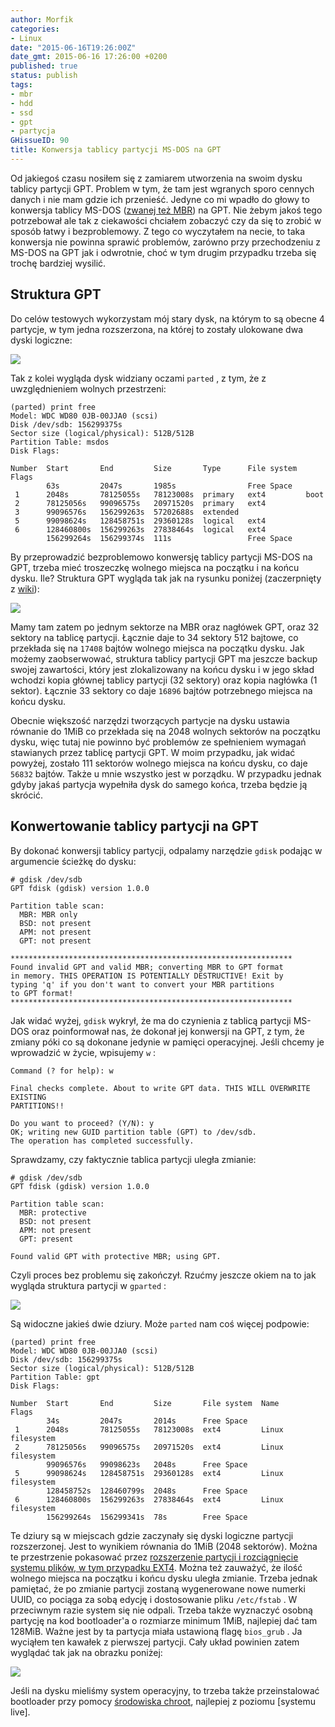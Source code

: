 ```yaml
---
author: Morfik
categories:
- Linux
date: "2015-06-16T19:26:00Z"
date_gmt: 2015-06-16 17:26:00 +0200
published: true
status: publish
tags:
- mbr
- hdd
- ssd
- gpt
- partycja
GHissueID: 90
title: Konwersja tablicy partycji MS-DOS na GPT
---
```


Od jakiegoś czasu nosiłem się z zamiarem utworzenia na swoim dysku tablicy partycji GPT. Problem w
tym, że tam jest wgranych sporo cennych danych i nie mam gdzie ich przenieść. Jedyne co mi wpadło do
głowy to konwersja tablicy MS-DOS ([zwanej też MBR][1]) na GPT. Nie żebym jakoś tego potrzebował
ale tak z ciekawości chciałem zobaczyć czy da się to zrobić w sposób łatwy i bezproblemowy. Z tego
co wyczytałem na necie, to taka konwersja nie powinna sprawić problemów, zarówno przy przechodzeniu
z MS-DOS na GPT jak i odwrotnie, choć w tym drugim przypadku trzeba się trochę bardziej wysilić.

<!--more-->
## Struktura GPT

Do celów testowych wykorzystam mój stary dysk, na którym to są obecne 4 partycje, w tym jedna
rozszerzona, na której to zostały ulokowane dwa dyski logiczne:

![](/img/2015/06/3.dysk-po-konwersji-tablicy-ms-dos-na-gpt.png#huge)

Tak z kolei wygląda dysk widziany oczami `parted` , z tym, że z uwzględnieniem wolnych przestrzeni:

    (parted) print free
    Model: WDC WD80 0JB-00JJA0 (scsi)
    Disk /dev/sdb: 156299375s
    Sector size (logical/physical): 512B/512B
    Partition Table: msdos
    Disk Flags:

    Number  Start       End         Size       Type      File system  Flags
            63s         2047s       1985s                Free Space
     1      2048s       78125055s   78123008s  primary   ext4         boot
     2      78125056s   99096575s   20971520s  primary   ext4
     3      99096576s   156299263s  57202688s  extended
     5      99098624s   128458751s  29360128s  logical   ext4
     6      128460800s  156299263s  27838464s  logical   ext4
            156299264s  156299374s  111s                 Free Space

By przeprowadzić bezproblemowo konwersję tablicy partycji MS-DOS na GPT, trzeba mieć troszeczkę
wolnego miejsca na początku i na końcu dysku. Ile? Struktura GPT wygląda tak jak na rysunku poniżej
(zaczerpnięty z [wiki][2]):

![](/img/2015/06/2.gpt-schemat.png#medium)

Mamy tam zatem po jednym sektorze na MBR oraz nagłówek GPT, oraz 32 sektory na tablicę partycji.
Łącznie daje to 34 sektory 512 bajtowe, co przekłada się na `17408` bajtów wolnego miejsca na
początku dysku. Jak możemy zaobserwować, struktura tablicy partycji GPT ma jeszcze backup swojej
zawartości, który jest zlokalizowany na końcu dysku i w jego skład wchodzi kopia głównej tablicy
partycji (32 sektory) oraz kopia nagłówka (1 sektor). Łącznie 33 sektory co daje `16896` bajtów
potrzebnego miejsca na końcu dysku.

Obecnie większość narzędzi tworzących partycje na dysku ustawia równanie do 1MiB co przekłada się na
2048 wolnych sektorów na początku dysku, więc tutaj nie powinno być problemów ze spełnieniem wymagań
stawianych przez tablicę partycji GPT. W moim przypadku, jak widać powyżej, zostało 111 sektorów
wolnego miejsca na końcu dysku, co daje `56832` bajtów. Także u mnie wszystko jest w porządku. W
przypadku jednak gdyby jakaś partycja wypełniła dysk do samego końca, trzeba będzie ją skrócić.

## Konwertowanie tablicy partycji na GPT

By dokonać konwersji tablicy partycji, odpalamy narzędzie `gdisk` podając w argumencie ścieżkę do
dysku:

    # gdisk /dev/sdb
    GPT fdisk (gdisk) version 1.0.0

    Partition table scan:
      MBR: MBR only
      BSD: not present
      APM: not present
      GPT: not present

    ***************************************************************
    Found invalid GPT and valid MBR; converting MBR to GPT format
    in memory. THIS OPERATION IS POTENTIALLY DESTRUCTIVE! Exit by
    typing 'q' if you don't want to convert your MBR partitions
    to GPT format!
    ***************************************************************

Jak widać wyżej, `gdisk` wykrył, że ma do czynienia z tablicą partycji MS-DOS oraz poinformował nas,
że dokonał jej konwersji na GPT, z tym, że zmiany póki co są dokonane jedynie w pamięci operacyjnej.
Jeśli chcemy je wprowadzić w życie, wpisujemy `w` :

    Command (? for help): w

    Final checks complete. About to write GPT data. THIS WILL OVERWRITE EXISTING
    PARTITIONS!!

    Do you want to proceed? (Y/N): y
    OK; writing new GUID partition table (GPT) to /dev/sdb.
    The operation has completed successfully.

Sprawdzamy, czy faktycznie tablica partycji uległa zmianie:

    # gdisk /dev/sdb
    GPT fdisk (gdisk) version 1.0.0

    Partition table scan:
      MBR: protective
      BSD: not present
      APM: not present
      GPT: present

    Found valid GPT with protective MBR; using GPT.

Czyli proces bez problemu się zakończył. Rzućmy jeszcze okiem na to jak wygląda struktura partycji w
`gparted` :

![](/img/2015/06/1.konwersja-ms-dos-gpt-layout-dysk.png#huge)

Są widoczne jakieś dwie dziury. Może `parted` nam coś więcej podpowie:

    (parted) print free
    Model: WDC WD80 0JB-00JJA0 (scsi)
    Disk /dev/sdb: 156299375s
    Sector size (logical/physical): 512B/512B
    Partition Table: gpt
    Disk Flags:

    Number  Start       End         Size       File system  Name              Flags
            34s         2047s       2014s      Free Space
     1      2048s       78125055s   78123008s  ext4         Linux filesystem
     2      78125056s   99096575s   20971520s  ext4         Linux filesystem
            99096576s   99098623s   2048s      Free Space
     5      99098624s   128458751s  29360128s  ext4         Linux filesystem
            128458752s  128460799s  2048s      Free Space
     6      128460800s  156299263s  27838464s  ext4         Linux filesystem
            156299264s  156299341s  78s        Free Space

Te dziury są w miejscach gdzie zaczynały się dyski logiczne partycji rozszerzonej. Jest to wynikiem
równania do 1MiB (2048 sektorów). Można te przestrzenie pokasować przez [rozszerzenie partycji i
rozciągnięcie systemu plików, w tym przypadku EXT4][3]. Można też zauważyć, że ilość wolnego
miejsca na początku i końcu dysku uległa zmianie. Trzeba jednak pamiętać, że po zmianie partycji
zostaną wygenerowane nowe numerki UUID, co pociąga za sobą edycję i dostosowanie pliku
`/etc/fstab` . W przeciwnym razie system się nie odpali. Trzeba także wyznaczyć osobną partycję na
kod bootloader'a o rozmiarze minimum 1MiB, najlepiej dać tam 128MiB. Ważne jest by ta partycja miała
ustawioną flagę `bios_grub` . Ja wyciąłem ten kawałek z pierwszej partycji. Cały układ powinien
zatem wyglądać tak jak na obrazku poniżej:

![](/img/2015/06/4.odpowiedni-uklad-partycji-gpt.png#huge)

Jeśli na dysku mieliśmy system operacyjny, to trzeba także przeinstalować bootloader przy pomocy
[środowiska chroot][4], najlepiej z poziomu [systemu live].


[1]: https://superuser.com/questions/700770/mbr-equals-msdos-for-gparted
[2]: https://en.wikipedia.org/wiki/GUID_Partition_Table
[3]: /post/zmiana-rozmiaru-partycji-ext4/
[4]: /post/przygotowanie-srodowiska-chroot-do-pracy/
[5]: /post/wlasny-system-live-i-tworzenie-go-od-podstaw/
